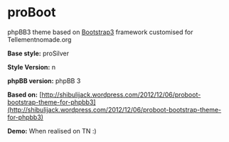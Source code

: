 proBoot
=======

phpBB3 theme based on [Bootstrap3](http://twitter.github.com/bootstrap/) framework customised for Tellementnomade.org

**Base style:** proSilver

**Style Version:** n

**phpBB version:** phpBB 3

**Based on:** [http://shibulijack.wordpress.com/2012/12/06/proboot-bootstrap-theme-for-phpbb3](http://shibulijack.wordpress.com/2012/12/06/proboot-bootstrap-theme-for-phpbb3)

**Demo:** When realised on TN :)